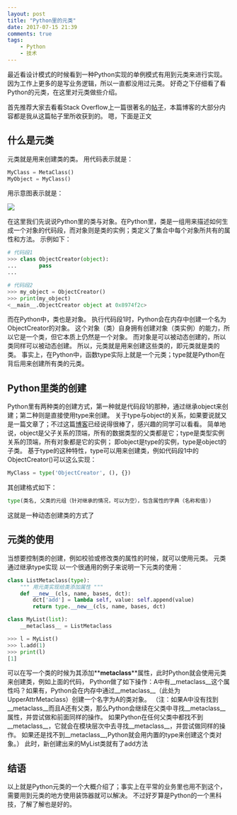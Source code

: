 ```yaml
---
layout: post
title: "Python里的元类"
date: 2017-07-15 21:39
comments: true
tags:
	- Python
	- 技术
---
```

最近看设计模式的时候看到一种Python实现的单例模式有用到元类来进行实现。
因为工作上更多的是写业务逻辑，所以一直都没用过元类。
好奇之下仔细看了看Python的元类，在这里对元类做些介绍。
<!-- more -->
首先推荐大家去看看Stack Overflow上一篇很著名的[帖子](https://stackoverflow.com/questions/100003/what-is-a-metaclass-in-python)，本篇博客的大部分内容都是我从这篇帖子里所收获到的。
嗯，下面是正文

## 什么是元类
元类就是用来创建类的类。
用代码表示就是：
```python
MyClass = MetaClass()
MyObject = MyClass()
```
用示意图表示就是：

![](/blogImg/metaclass1.png)

在这里我们先说说Python里的类与对象。在Python里，类是一组用来描述如何生成一个对象的代码段，而对象则是类的实例；类定义了集合中每个对象所共有的属性和方法。
示例如下：
```python
# 代码段1
>>> class ObjectCreator(object):
...       pass
...

# 代码段2
>>> my_object = ObjectCreator()
>>> print(my_object)
<__main__.ObjectCreator object at 0x8974f2c>
```
而在Python中，类也是对象。
执行代码段1时，Python会在内存中创建一个名为ObjectCreator的对象。
这个对象（类）自身拥有创建对象（类实例）的能力，所以它是一个类，但它本质上仍然是一个对象。
而对象是可以被动态创建的，所以类同样可以被动态创建。
所以，元类就是用来创建这些类的，即元类就是类的类。
事实上，在Python中，函数type实际上就是一个元类；type就是Python在背后用来创建所有类的元类。

## Python里类的创建
Python里有两种类的创建方式，第一种就是代码段1的那种，通过继承object来创建；第二种则是直接使用type来创建。
关于type与object的关系，如果要说就又是一篇文章了；不过这篇[博客](https://www.cnblogs.com/busui/p/7283137.html?utm_source=itdadao&utm_medium=referral)已经说得很棒了，感兴趣的同学可以看看。
简单地说，object是父子关系的顶端，所有的数据类型的父类都是它；type是类型实例关系的顶端，所有对象都是它的实例；
即object是type的实例，type是object的子类。
基于type的这种特性，type可以用来创建类，例如代码段1中的ObjectCreator()可以这么实现：
```python
MyClass = type('ObjectCreator', (), {})
```
其创建格式如下：
```python
type(类名, 父类的元组（针对继承的情况，可以为空），包含属性的字典（名称和值）)
```
这就是一种动态创建类的方式了

## 元类的使用
当想要控制类的创建，例如校验或修改类的属性的时候，就可以使用元类。
元类通过继承type实现
以一个很通用的例子来说明一下元类的使用：
```python
class ListMetaclass(type):
    """ 用元类实现给类添加属性 """
    def __new__(cls, name, bases, dct):
        dct['add'] = lambda self, value: self.append(value)
        return type.__new__(cls, name, bases, dct)

class MyList(list):
    __metaclass__ = ListMetaclass

>>> l = MyList()
>>> l.add(1)
>>> print(l)
[1]
```
可以在写一个类的时候为其添加**__metaclass__**属性，此时Python就会使用元类来创建类，例如上面的代码，
Python做了如下操作：A中有__metaclass__这个属性吗？如果有，Python会在内存中通过__metaclass__（此处为UpperAttrMetaclass）创建一个名字为A的类对象。
（注：如果A中没有找到__metaclass__而且A还有父类，那么Python会继续在父类中寻找__metaclass__属性，并尝试做和前面同样的操作。
如果Python在任何父类中都找不到__metaclass__，它就会在模块层次中去寻找__metaclass__，并尝试做同样的操作。
如果还是找不到__metaclass__,Python就会用内置的type来创建这个类对象。）
此时，新创建出来的MyList类就有了add方法

## 结语
以上就是Python元类的一个大概介绍了；事实上在平常的业务里也用不到这个，需要用到元类的地方使用装饰器就可以解决。
不过好歹算是Python的一个黑科技，了解了解也是好的。



